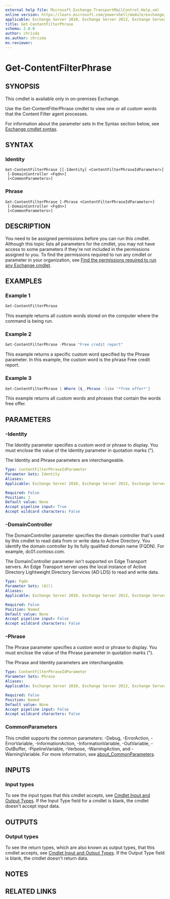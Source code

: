 ```yaml
---
external help file: Microsoft.Exchange.TransportMailControl-Help.xml
online version: https://learn.microsoft.com/powershell/module/exchange/get-contentfilterphrase
applicable: Exchange Server 2010, Exchange Server 2013, Exchange Server 2016, Exchange Server 2019
title: Get-ContentFilterPhrase
schema: 2.0.0
author: chrisda
ms.author: chrisda
ms.reviewer:
---
```


# Get-ContentFilterPhrase

## SYNOPSIS
This cmdlet is available only in on-premises Exchange.

Use the Get-ContentFilterPhrase cmdlet to view one or all custom words that the Content Filter agent processes.

For information about the parameter sets in the Syntax section below, see [Exchange cmdlet syntax](https://learn.microsoft.com/powershell/exchange/exchange-cmdlet-syntax).

## SYNTAX

### Identity
```
Get-ContentFilterPhrase [[-Identity] <ContentFilterPhraseIdParameter>]
 [-DomainController <Fqdn>]
 [<CommonParameters>]
```

### Phrase
```
Get-ContentFilterPhrase [-Phrase <ContentFilterPhraseIdParameter>]
 [-DomainController <Fqdn>]
 [<CommonParameters>]
```

## DESCRIPTION
You need to be assigned permissions before you can run this cmdlet. Although this topic lists all parameters for the cmdlet, you may not have access to some parameters if they're not included in the permissions assigned to you. To find the permissions required to run any cmdlet or parameter in your organization, see [Find the permissions required to run any Exchange cmdlet](https://learn.microsoft.com/powershell/exchange/find-exchange-cmdlet-permissions).

## EXAMPLES

### Example 1
```powershell
Get-ContentFilterPhrase
```

This example returns all custom words stored on the computer where the command is being run.

### Example 2
```powershell
Get-ContentFilterPhrase -Phrase "Free credit report"
```

This example returns a specific custom word specified by the Phrase parameter. In this example, the custom word is the phrase Free credit report.

### Example 3
```powershell
Get-ContentFilterPhrase | Where {$_.Phrase -like '*free offer*'}
```

This example returns all custom words and phrases that contain the words free offer.

## PARAMETERS

### -Identity
The Identity parameter specifies a custom word or phrase to display. You must enclose the value of the Identity parameter in quotation marks (").

The Identity and Phrase parameters are interchangeable.

```yaml
Type: ContentFilterPhraseIdParameter
Parameter Sets: Identity
Aliases:
Applicable: Exchange Server 2010, Exchange Server 2013, Exchange Server 2016, Exchange Server 2019

Required: False
Position: 1
Default value: None
Accept pipeline input: True
Accept wildcard characters: False
```

### -DomainController
The DomainController parameter specifies the domain controller that's used by this cmdlet to read data from or write data to Active Directory. You identify the domain controller by its fully qualified domain name (FQDN). For example, dc01.contoso.com.

The DomainController parameter isn't supported on Edge Transport servers. An Edge Transport server uses the local instance of Active Directory Lightweight Directory Services (AD LDS) to read and write data.

```yaml
Type: Fqdn
Parameter Sets: (All)
Aliases:
Applicable: Exchange Server 2010, Exchange Server 2013, Exchange Server 2016, Exchange Server 2019

Required: False
Position: Named
Default value: None
Accept pipeline input: False
Accept wildcard characters: False
```

### -Phrase
The Phrase parameter specifies a custom word or phrase to display. You must enclose the value of the Phrase parameter in quotation marks (").

The Phrase and Identity parameters are interchangeable.

```yaml
Type: ContentFilterPhraseIdParameter
Parameter Sets: Phrase
Aliases:
Applicable: Exchange Server 2010, Exchange Server 2013, Exchange Server 2016, Exchange Server 2019

Required: False
Position: Named
Default value: None
Accept pipeline input: False
Accept wildcard characters: False
```

### CommonParameters
This cmdlet supports the common parameters: -Debug, -ErrorAction, -ErrorVariable, -InformationAction, -InformationVariable, -OutVariable, -OutBuffer, -PipelineVariable, -Verbose, -WarningAction, and -WarningVariable. For more information, see [about_CommonParameters](https://go.microsoft.com/fwlink/p/?LinkID=113216).

## INPUTS

### Input types
To see the input types that this cmdlet accepts, see [Cmdlet Input and Output Types](https://go.microsoft.com/fwlink/p/?LinkId=616387). If the Input Type field for a cmdlet is blank, the cmdlet doesn't accept input data.

## OUTPUTS

### Output types
To see the return types, which are also known as output types, that this cmdlet accepts, see [Cmdlet Input and Output Types](https://go.microsoft.com/fwlink/p/?LinkId=616387). If the Output Type field is blank, the cmdlet doesn't return data.

## NOTES

## RELATED LINKS
